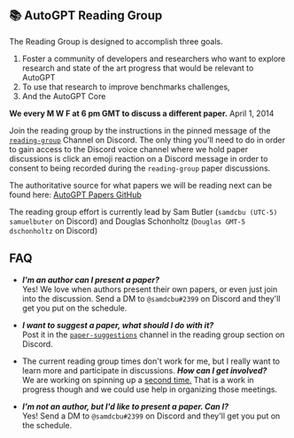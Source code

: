 ## :books: AutoGPT Reading Group

The Reading Group is designed to accomplish three goals.

1. Foster a community of developers and researchers who want to explore research and state of the art progress that would be relevant to AutoGPT
2. To use that research to improve benchmarks challenges,
3. And the AutoGPT Core

**We every M W F at 6 pm GMT to discuss a different paper.**
<relative-time datetime="2014-04-01T16:30:00-08:00">
  April 1, 2014
</relative-time>

Join the reading group by the instructions in the pinned message of the [`reading-group`](https://discord.com/channels/1092243196446249134/1103371639036575844) Channel on Discord. The only thing you'll need to do in order to gain access to the Discord voice channel where we hold paper discussions is click an emoji reaction on a Discord message in order to consent to being recorded during the `reading-group` paper discussions.
 
The authoritative source for what papers we will be reading next can be found here: [AutoGPT Papers GitHub](https://github.com/samuelbutler/Auto-GPT-Papers)

The reading group effort is currently lead by Sam Butler (`samdcbu (UTC-5) samuelbuter` on Discord) and Douglas Schonholtz (`Douglas GMT-5 dschonholtz` on Discord)


## FAQ

- ***I'm an author can I present a paper?***  
    Yes! We love when authors present their own papers, or even just join into the discussion. Send a DM to `@samdcbu#2399` on Discord and they'll get you put on the schedule.


- ***I want to suggest a paper, what should I do with it?***  
    Post it in the [`paper-suggestions`](https://discord.com/channels/1092243196446249134/1103756242943492148) channel in the reading group section on Discord.

- The current reading group times don't work for me, but I really want to learn more and participate in discussions. ***How can I get involved?***  
    We are working on spinning up a [second time.](https://discord.com/channels/1092243196446249134/1103371639036575844/1105861124013957250) That is a work in progress though and we could use help in organizing those meetings.

- ***I'm not an author, but I'd like to present a paper. Can I?***  
    Yes! Send a DM to `@samdcbu#2399` on Discord and they'll get you put on the schedule.

